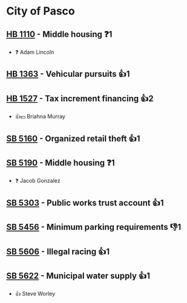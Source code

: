 # City of Pasco

## [HB 1110](/bill/2023-24/hb/1110/) - Middle housing   ❓1
* ❓ Adam Lincoln

## [HB 1363](/bill/2023-24/hb/1363/) - Vehicular pursuits 👍1  

## [HB 1527](/bill/2023-24/hb/1527/) - Tax increment financing 👍2  
* 👍💵 Briahna Murray

## [SB 5160](/bill/2023-24/sb/5160/) - Organized retail theft 👍1  

## [SB 5190](/bill/2023-24/sb/5190/) - Middle housing   ❓1
* ❓ Jacob Gonzalez

## [SB 5303](/bill/2023-24/sb/5303/) - Public works trust account 👍1  

## [SB 5456](/bill/2023-24/sb/5456/) - Minimum parking requirements  👎1 

## [SB 5606](/bill/2023-24/sb/5606/) - Illegal racing 👍1  

## [SB 5622](/bill/2023-24/sb/5622/) - Municipal water supply 👍1  
* 👍 Steve Worley